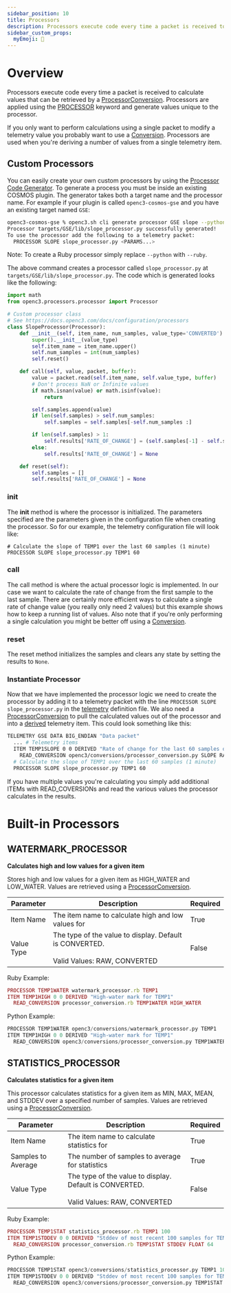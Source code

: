 ```yaml
---
sidebar_position: 10
title: Processors
description: Processors execute code every time a packet is received to calculate values
sidebar_custom_props:
  myEmoji: 🧮
---
```


<!-- Be sure to edit _processors.md because processors.md is a generated file -->

# Overview

Processors execute code every time a packet is received to calculate values that can be retrieved by a [ProcessorConversion](/docs/configuration/conversions#processor_conversion). Processors are applied using the [PROCESSOR](/docs/configuration/telemetry#processor) keyword and generate values unique to the processor.

If you only want to perform calculations using a single packet to modify a telemetry value you probably want to use a [Conversion](/docs/configuration/conversions). Processors are used when you're deriving a number of values from a single telemetry item.

## Custom Processors

You can easily create your own custom processors by using the [Processor Code Generator](/docs/getting-started/generators#processor-generator). To generate a process you must be inside an existing COSMOS plugin. The generator takes both a target name and the processor name. For example if your plugin is called `openc3-cosmos-gse` and you have an existing target named `GSE`:

```bash
openc3-cosmos-gse % openc3.sh cli generate processor GSE slope --python
Processor targets/GSE/lib/slope_processor.py successfully generated!
To use the processor add the following to a telemetry packet:
  PROCESSOR SLOPE slope_processor.py <PARAMS...>
```

Note: To create a Ruby processor simply replace `--python` with `--ruby`.

The above command creates a processor called `slope_processor.py` at `targets/GSE/lib/slope_processor.py`. The code which is generated looks like the following:

```python
import math
from openc3.processors.processor import Processor

# Custom processor class
# See https://docs.openc3.com/docs/configuration/processors
class SlopeProcessor(Processor):
    def __init__(self, item_name, num_samples, value_type='CONVERTED'):
        super().__init__(value_type)
        self.item_name = item_name.upper()
        self.num_samples = int(num_samples)
        self.reset()

    def call(self, value, packet, buffer):
        value = packet.read(self.item_name, self.value_type, buffer)
        # Don't process NaN or Infinite values
        if math.isnan(value) or math.isinf(value):
            return

        self.samples.append(value)
        if len(self.samples) > self.num_samples:
            self.samples = self.samples[-self.num_samples :]

        if len(self.samples) > 1:
            self.results['RATE_OF_CHANGE'] = (self.samples[-1] - self.samples[0]) / (len(self.samples) - 1)
        else:
            self.results['RATE_OF_CHANGE'] = None

    def reset(self):
        self.samples = []
        self.results['RATE_OF_CHANGE'] = None
```

### **init**

The **init** method is where the processor is initialized. The parameters specified are the parameters given in the configuration file when creating the processor. So for our example, the telemetry configuration file will look like:

```
# Calculate the slope of TEMP1 over the last 60 samples (1 minute)
PROCESSOR SLOPE slope_processor.py TEMP1 60
```

### call

The call method is where the actual processor logic is implemented. In our case we want to calculate the rate of change from the first sample to the last sample. There are certainly more efficient ways to calculate a single rate of change value (you really only need 2 values) but this example shows how to keep a running list of values. Also note that if you're only performing a single calculation you might be better off using a [Conversion](/docs/configuration/conversions).

### reset

The reset method initializes the samples and clears any state by setting the results to `None`.

### Instantiate Processor

Now that we have implemented the processor logic we need to create the processor by adding it to a telemetry packet with the line `PROCESSOR SLOPE slope_processor.py` in the [telemetry](/docs/configuration/telemetry) definition file. We also need a [ProcessorConversion](/docs/configuration/conversions#processor_conversion) to pull the calculated values out of the processor and into a [derived](/docs/configuration/telemetry#derived-items) telemetry item. This could look something like this:

```bash
TELEMETRY GSE DATA BIG_ENDIAN "Data packet"
  ... # Telemetry items
  ITEM TEMP1SLOPE 0 0 DERIVED "Rate of change for the last 60 samples of TEMP1"
    READ_CONVERSION openc3/conversions/processor_conversion.py SLOPE RATE_OF_CHANGE
  # Calculate the slope of TEMP1 over the last 60 samples (1 minute)
  PROCESSOR SLOPE slope_processor.py TEMP1 60
```

If you have multiple values you're calculating you simply add additional ITEMs with READ_COVERSIONs and read the various values the processor calculates in the results.

# Built-in Processors


## WATERMARK_PROCESSOR
**Calculates high and low values for a given item**

Stores high and low values for a given item as HIGH_WATER and LOW_WATER.
Values are retrieved using a [ProcessorConversion](/docs/configuration/conversions#processor_conversion).


| Parameter | Description | Required |
|-----------|-------------|----------|
| Item Name | The item name to calculate high and low values for | True |
| Value Type | The type of the value to display. Default is CONVERTED.<br/><br/>Valid Values: <span class="values">RAW, CONVERTED</span> | False |

Ruby Example:
```ruby
PROCESSOR TEMP1WATER watermark_processor.rb TEMP1
ITEM TEMP1HIGH 0 0 DERIVED "High-water mark for TEMP1"
  READ_CONVERSION processor_conversion.rb TEMP1WATER HIGH_WATER
```

Python Example:
```python
PROCESSOR TEMP1WATER openc3/conversions/watermark_processor.py TEMP1
ITEM TEMP1HIGH 0 0 DERIVED "High-water mark for TEMP1"
  READ_CONVERSION openc3/conversions/processor_conversion.py TEMP1WATER HIGH_WATER
```

## STATISTICS_PROCESSOR
**Calculates statistics for a given item**

This processor calculates statistics for a given item as MIN, MAX, MEAN, and STDDEV
over a specified number of samples. Values are retrieved using a [ProcessorConversion](/docs/configuration/conversions#processor_conversion).


| Parameter | Description | Required |
|-----------|-------------|----------|
| Item Name | The item name to calculate statistics for | True |
| Samples to Average | The number of samples to average for statistics | True |
| Value Type | The type of the value to display. Default is CONVERTED.<br/><br/>Valid Values: <span class="values">RAW, CONVERTED</span> | False |

Ruby Example:
```ruby
PROCESSOR TEMP1STAT statistics_processor.rb TEMP1 100
ITEM TEMP1STDDEV 0 0 DERIVED "Stddev of most recent 100 samples for TEMP1"
  READ_CONVERSION processor_conversion.rb TEMP1STAT STDDEV FLOAT 64
```

Python Example:
```python
PROCESSOR TEMP1STAT openc3/conversions/statistics_processor.py TEMP1 100
ITEM TEMP1STDDEV 0 0 DERIVED "Stddev of most recent 100 samples for TEMP1"
  READ_CONVERSION openc3/conversions/processor_conversion.py TEMP1STAT STDDEV FLOAT 64
```

